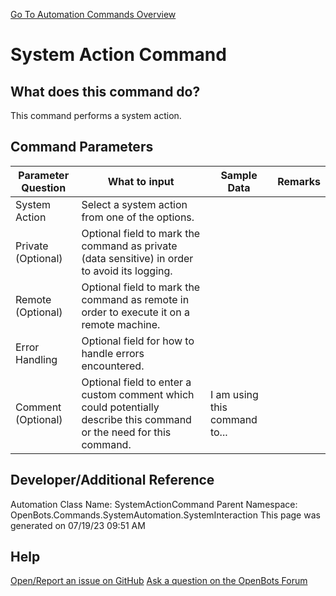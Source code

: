 <!--TITLE: System Action Command -->
<!-- SUBTITLE: a command in the System Automation Commands\System Interaction group. -->
[Go To Automation Commands Overview](/automation-commands)


# System Action Command


## What does this command do?
This command performs a system action.


## Command Parameters
| Parameter Question   	| What to input  	|  Sample Data 	| Remarks  	|
| ---                    | ---               | ---           | ---       |
|System Action|Select a system action from one of the options.|||
|Private (Optional)|Optional field to mark the command as private (data sensitive) in order to avoid its logging.|||
|Remote (Optional)|Optional field to mark the command as remote in order to execute it on a remote machine.|||
|Error Handling|Optional field for how to handle errors encountered.|||
|Comment (Optional)|Optional field to enter a custom comment which could potentially describe this command or the need for this command.|I am using this command to...||


## Developer/Additional Reference
Automation Class Name: SystemActionCommand
Parent Namespace: OpenBots.Commands.SystemAutomation.SystemInteraction
This page was generated on 07/19/23 09:51 AM


## Help
[Open/Report an issue on GitHub](https://github.com/OpenBotsAI/OpenBots.Studio/issues/new)
[Ask a question on the OpenBots Forum](https://openbots.ai/forums/)
